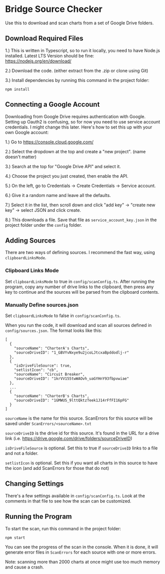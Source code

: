 # Bridge Source Checker

Use this to download and scan charts from a set of Google Drive folders.

## Download Required Files

1.) This is written in Typescript, so to run it locally, you need to have Node.js installed. Latest LTS Version should be fine: https://nodejs.org/en/download/

2.) Download the code. (either extract from the .zip or clone using Git)

3.) Install dependencies by running this command in the project folder:
```
npm install
```

## Connecting a Google Account
Downloading from Google Drive requires authentication with Google. Setting up Oauth2 is confusing, so for now you need to use service account credentials. I might change this later. Here's how to set this up with your own Google account:

1.) Go to https://console.cloud.google.com/

2.) Select the dropdown at the top and create a "new project". (name doesn't matter)

3.) Search at the top for "Google Drive API" and select it.

4.) Choose the project you just created, then enable the API.

5.) On the left, go to Credentials -> Create Credentials -> Service account.

6.) Give it a random name and leave all the defaults.

7.) Select it in the list, then scroll down and click "add key" -> "create new key" -> select JSON and click create.

8.) This downloads a file. Save that file as `service_account_key.json` in the project folder under the `config` folder.

## Adding Sources

There are two ways of defining sources. I recommend the fast way, using `clipboardLinksMode`.

### Clipboard Links Mode

Set `clipboardLinksMode` to true in `config/scanConfig.ts`. After running the program, copy any number of drive links to the clipboard, then press any key to continue and the sources will be parsed from the clipboard contents.

### Manually Define sources.json

Set `clipboardLinksMode` to false in `config/scanConfig.ts`.

When you run the code, it will download and scan all sources defined in `config/sources.json`. The format looks like this:
```
[
  {
    "sourceName": "CharterA's Charts",
    "sourceDriveID": "1_GBVYvNxye9u2jcoLJtcxaBpddodlj-r"
  },
  {
    "isDriveFileSource": true,
    "setlistIcon": "cb",
    "sourceName": "Circuit Breaker",
    "sourceDriveID": "1krVV155twWAOvh_uaGYHnY93fbpvwiae"
  },
  ...
  {
    "sourceName": "CharterB's Charts",
    "sourceDriveID": "1GMWUS_9lttQktzTeek1J14rFfFI16pFG"
  }
]
```
`sourceName` is the name for this source. ScanErrors for this source will be saved under `ScanErrors/<sourceName>.txt`

`sourceDriveID` is the drive id for this source. It's found in the URL for a drive link (i.e. https://drive.google.com/drive/folders/sourceDriveID)

`isDriveFileSource` is optional. Set this to true if `sourceDriveID` links to a file and not a folder.

`setlistIcon` is optional. Set this if you want all charts in this source to have the icon (and add ScanErrors for those that do not)

## Changing Settings

There's a few settings available in `config/scanConfig.ts`. Look at the comments in that file to see how the scan can be customized.

## Running the Program

To start the scan, run this command in the project folder:
```
npm start
```
You can see the progress of the scan in the console. When it is done, it will generate error files in `ScanErrors` for each source with one or more errors.

Note: scanning more than 2000 charts at once might use too much memory and cause a crash.